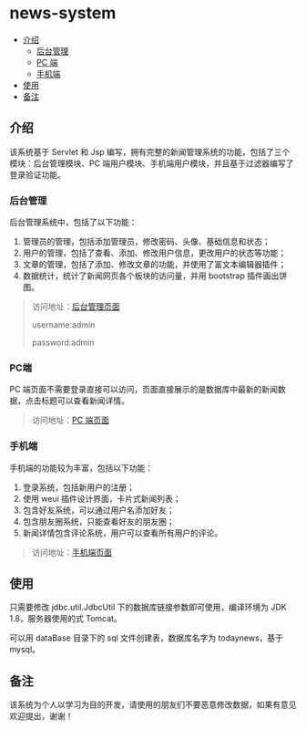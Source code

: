 # news-system
- [介绍](#介绍)
  - [后台管理](#后台管理)
  - [PC 端](#PC端)
  - [手机端](#手机端)
- [使用](#使用)
- [备注](#备注)

## 介绍
该系统基于 Servlet 和 Jsp 编写，拥有完整的新闻管理系统的功能，包括了三个模块：后台管理模块、PC 端用户模块、手机端用户模块，并且基于过滤器编写了登录验证功能。

### 后台管理
后台管理系统中，包括了以下功能：

1. 管理员的管理，包括添加管理员，修改密码、头像、基础信息和状态；
2. 用户的管理，包括了查看、添加、修改用户信息，更改用户的状态等功能；
3. 文章的管理，包括了添加、修改文章的功能，并使用了富文本编辑器插件；
4. 数据统计，统计了新闻网页各个板块的访问量，并用 bootstrap 插件画出饼图。

> 访问地址：[后台管理页面](http://167.71.143.69:8080/TodayNews/admin/index)
>
> username:admin
>
> password:admin

### PC端
PC 端页面不需要登录直接可以访问，页面直接展示的是数据库中最新的新闻数据，点击标题可以查看新闻详情。

> 访问地址：[PC 端页面](http://167.71.143.69:8080/TodayNews/)

### 手机端
手机端的功能较为丰富，包括以下功能：

1. 登录系统，包括新用户的注册；
2. 使用 weui 插件设计界面，卡片式新闻列表；
3. 包含好友系统，可以通过用户名添加好友；
4. 包含朋友圈系统，只能查看好友的朋友圈；
5. 新闻详情包含评论系统，用户可以查看所有用户的评论。

> 访问地址：[手机端页面](http://167.71.143.69:8080/TodayNews/mobile/login)

## 使用
只需要修改 jdbc.util.JdbcUtil 下的数据库链接参数即可使用，编译环境为 JDK 1.8，服务器使用的式 Tomcat。

可以用 dataBase 目录下的 sql 文件创建表，数据库名字为 todaynews，基于 mysql。

## 备注
该系统为个人以学习为目的开发，请使用的朋友们不要恶意修改数据，如果有意见欢迎提出，谢谢！
